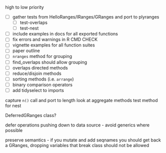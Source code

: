 high to low priority

- [ ] gather tests from HelloRanges/IRanges/GRanges and port to plyranges
  - [ ] test-overlaps
  - [ ] test-nest
- [ ] include examples in docs for all exported functions
- [ ] fix errors and warnings in R CMD CHECK
- [ ] vignette examples for all function suites
- [ ] paper outline
- [ ] `nranges` method for grouping
- [ ] find_overlaps should allow grouping
- [ ] overlaps directed methods
- [ ] reduce/disjoin methods
- [ ] sorting methods (i.e. `arrange`)
- [ ] binary comparison operators
- [ ] add tidyselect to imports

capture `n()` call and port to length
look at aggregate methods 
test method for nest




DeferredGRanges class?

defer operations pushing down to data source -  avoid generics where possible

preserve semantics - if you mutate and add seqnames you should get back
a GRanges, dropping variables that break class should not be allowed 


